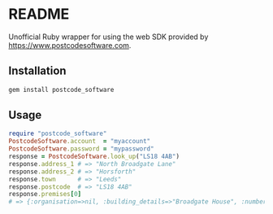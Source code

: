 # README

Unofficial Ruby wrapper for using the web SDK provided by https://www.postcodesoftware.com.

## Installation

```sh
gem install postcode_software
```

## Usage

```ruby
require "postcode_software"
PostcodeSoftware.account  = "myaccount"
PostcodeSoftware.password = "mypassword"
response = PostcodeSoftware.look_up("LS18 4AB")
response.address_1 # => "North Broadgate Lane"
response.address_2 # => "Horsforth"
response.town      # => "Leeds"
response.postcode  # => "LS18 4AB"
response.premises[0]
# => {:organisation=>nil, :building_details=>"Broadgate House", :number=>nil}
```
